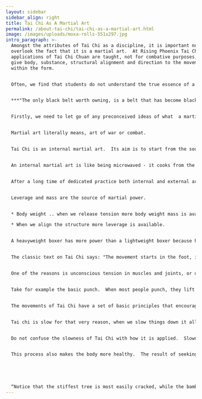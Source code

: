 ```yaml
---
layout: sidebar
sidebar_align: right
title: Tai Chi As A Martial Art
permalink: /about-tai-chi/tai-chi-as-a-martial-art.html
image: /images/uploads/moxa-rolls-551x297.jpg
intro_paragraph: >-
  Amongst the attributes of Tai Chi as a discipline, it is important not to
  overlook the fact that it is a martial art.  At Rising Phoenix Tai Chi, the
  applications of Tai Chi Chuan are taught, not for combative purposes, but to
  give body, substance, structural alignment and direction to the movements
  within the form.


  Often, we find that students do not understand the true essence of a posture or movement until they have explored its application in terms of a defensive (or offensive) strategy. We encourage students to work in pairs, sensing their way through subtle and even infinitesimal changes in the body's structure and dynamics.  In this way, they can help each other develop some wholesome and effective methods of self-defence as well as a more complete understanding of how we can move through daily life in a co-ordinated and harmonious way.


  ***"The only black belt worth owning, is a belt that has become black with years of toil and sweat"***


  Firstly, we need to let go of any preconceived ideas of what  a martial art is.  What we see on television and in films are choreographed movements, special effects and wire work, some just gymnastics.


  Martial art literally means, art of war or combat. 


  Tai Chi is an internal martial art.  Its aim is to start from the source of power and when we understand where power comes from we can then apply it to techniques.


  An internal martial art is like being microwaved - it cooks from the inside out. An external martial art focuses on repeating powerful explosive techniques -  it cooks from the outside in.


  After a long time of dedicated practice both internal and external arts end at the same place  - the source of power.


  Leverage and mass are the source of martial power.


  * Body weight .. when we release tension more body weight mass is available.

  * When we align the structure more leverage is available.


  A heavyweight boxer has more power than a lightweight boxer because he has more body weight (mass) to punch with.  A Judoka is skilled at Judo throws because he/she understands  leverage.


  The classic text on Tai Chi says: "The movement starts in the foot, is translated by the waist, and ends in the hand".  An unbroken pulse of  ground force power travels from the foot, directed by the waist and finally the hand or fist. When it lands, it has the full mass of the body behind it.  It sounds simple - so why is it we cant do it?


  One of the reasons is unconscious tension in muscles and joints, or unconscious misalignment of the body's natural structure.


  Take for example the basic punch.  When most people punch, they lift the shoulder. When the shoulder is raised out of the socket the arm cannot connect to the spine, hips, or feet.  All ground force and leverage has been lost and only the power (mass) of the arm is being used.  If you multiply this by all the possible misalignments in the structure, you now have the cause of lack of power.


  The movements of Tai Chi have a set of basic principles that encourage us to let go of the body's weight.  The Chinese call it "Sung".  This in turn increases the body mass and leverage from the feet and, when we direct this with a perfectly aligned structure, it is very powerful.


  Tai chi is slow for that very reason, when we slow things down it allows us to relax and fine tune the way we move - to move in a wave that begins in the feet.  The form requires that we move in a multitude of angles and mostly circular postures. Day by day during practice, we are fine tuning the body to align with gravity and bring the power of the ground force into a multitude of strong balanced postures.  The body regains its natural alignment with gravity to the ground and every move we make has power.


  Do not confuse the slowness of Tai Chi with how it is applied.  Slowness is the fire of our practice routine that forges iron. 


  This process also makes the body more healthy.  The result of seeking the source of power unravels all the tensions and knots we have created in the mind and body.


   


  “Notice that the stiffest tree is most easily cracked, while the bamboo or willow survives by bending with the wind.”– Bruce Lee
---
```

